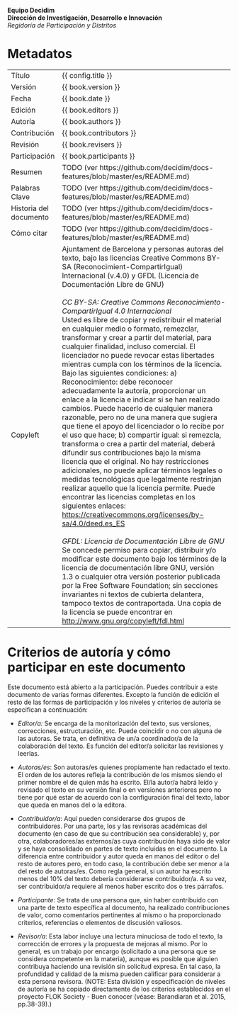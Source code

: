 **Equipo Decidim**  
**Dirección de Investigación, Desarrollo e Innovación**  
*Regidoría de Participación y Distritos*


# Metadatos

<table>
  <tr>
    <td>Título</td>
    <td>{{ config.title }}</td>
  </tr>
  <tr>
    <td>Versión</td>
    <td>{{ book.version }}</td>
  </tr>
  <tr>
    <td>Fecha</td>
    <td>{{ book.date }}</td>
  </tr>
  <tr>
    <td>Edición</td>
    <td>{{ book.editors }}</td>
  </tr>
  <tr>
    <td>Autoría</td>
    <td>{{ book.authors }}</td>
  </tr>
  <tr>
    <td>Contribución</td>
    <td>{{ book.contributors }}</td>
  </tr>
  <tr>
    <td>Revisión</td>
    <td>{{ book.revisers }}</td>
  </tr>
  <tr>
    <td>Participación</td>
    <td>{{ book.participants }}</td>
  </tr>
  <tr>
    <td>Resumen</td>
    <td>TODO (ver https://github.com/decidim/docs-features/blob/master/es/README.md)</td>
  </tr>
  <tr>
    <td>Palabras Clave</td>
    <td>TODO (ver https://github.com/decidim/docs-features/blob/master/es/README.md)</td>
  </tr>
  <tr>
    <td>Historia del documento</td>
    <td>TODO (ver https://github.com/decidim/docs-features/blob/master/es/README.md)</td>
  </tr>
  <tr>
    <td>Cómo citar</td>
    <td>TODO (ver https://github.com/decidim/docs-features/blob/master/es/README.md)</td>
  </tr>
  <tr>
    <td>Copyleft</td>
    <td>
      Ajuntament de Barcelona y personas autoras del texto, bajo las licencias Creative Commons BY-SA (Reconocimient-CompartirIgual) Internacional (v.4.0) y GFDL (Licencia de Documentación Libre de GNU)
      <br><br>
      <em>CC BY-SA: Creative Commons Reconocimiento-CompartirIgual 4.0 Internacional</em>
      <br>
      Usted es libre de copiar y redistribuir el material en cualquier medio o formato, remezclar, transformar y crear a partir del material, para cualquier finalidad, incluso comercial. El licenciador no puede revocar estas libertades mientras cumpla con los términos de la licencia. Bajo las siguientes condiciones: a) Reconocimiento: debe reconocer adecuadamente la autoría, proporcionar un enlace a la licencia e indicar si se han realizado cambios. Puede hacerlo de cualquier manera razonable, pero no de una manera que sugiera que tiene el apoyo del licenciador o lo recibe por el uso que hace; b) compartir igual: si remezcla, transforma o crea a partir del material, deberá difundir sus contribuciones bajo la misma licencia que el original. No hay restricciones adicionales, no puede aplicar términos legales o medidas tecnológicas que legalmente restrinjan realizar aquello que la licencia permite. Puede encontrar las licencias completas en los siguientes enlaces: <a href="https://creativecommons.org/licenses/by-sa/4.0/deed.es_ES">https://creativecommons.org/licenses/by-sa/4.0/deed.es_ES</a>
      <br><br>
      <em>GFDL: Licencia de Documentación Libre de GNU</em>
      <br>
      Se concede permiso para copiar, distribuir y/o modificar este documento bajo los términos de la licencia de documentación libre GNU, versión 1.3 o cualquier otra versión posterior publicada por la Free Software Foundation; sin secciones invariantes ni textos de cubierta delantera, tampoco textos de contraportada. Una copia de la licencia se puede encontrar en <a href="http://www.gnu.org/copyleft/fdl.html">http://www.gnu.org/copyleft/fdl.html</a>
    </td>
  </tr>
</table>


# Criterios de autoría y cómo participar en este documento

Este documento está abierto a la participación. Puedes contribuir a este documento de varias formas diferentes. Excepto la función de edición el resto de las formas de participación y los niveles y criterios de autoría se especifican a continuación:

* *Editor/a:* Se encarga de la monitorización del texto, sus versiones, correcciones, estructuración, etc. Puede coincidir o no con alguna de las autoras. Se trata, en definitiva de un/a coordinador/a de la colaboración del texto. Es función del editor/a solicitar las revisiones y leerlas.

* *Autoras/es*: Son autoras/es quienes propiamente han redactado el texto. El orden de los autores refleja la contribución de los mismos siendo el primer nombre el de quien más ha escrito. El/la autor/a habrá leído y revisado el texto en su versión final o en versiones anteriores pero no tiene por qué estar de acuerdo con la configuración final del texto, labor que queda en manos del o la editora.

* *Contribuidor/a*: Aquí pueden considerarse dos grupos de contribuidores. Por una parte, los y las revisoras académicas del documento (en caso de que su contribución sea considerable) y, por otra, colaboradores/as externos/as cuya contribución haya sido de valor y se haya consolidado en partes de texto incluidas en el documento. La diferencia entre contribuidor y autor queda en manos del editor o del resto de autores pero, en todo caso, la contribución debe ser menor a la del resto de autoras/es. Como regla general, si un autor ha escrito menos del 10% del texto debería considerarse contribuidor/a. A su vez, ser contribuidor/a requiere al menos haber escrito dos o tres párrafos.

* *Participante*: Se trata de una persona que, sin haber contribuido con una parte de texto específica al documento, ha realizado contribuciones de valor, como comentarios pertinentes al mismo o ha proporcionado criterios, referencias o elementos de discusión valiosos.

* *Revisor/a*: Esta labor incluye una lectura minuciosa de todo el texto, la corrección de errores y la propuesta de mejoras al mismo. Por lo general, es un trabajo por encargo (solicitado a una persona que se considera competente en la materia), aunque es posible que alguien contribuya haciendo una revisión sin solicitud expresa. En tal caso, la profundidad y calidad de la misma pueden calificar para considerar a esta persona revisora. (NOTE:  Esta división y especificación de niveles de autoría se ha copiado directamente de los criterios establecidos en el proyecto FLOK Society - Buen conocer (véase: Barandiaran et al. 2015, pp.38-39).)
